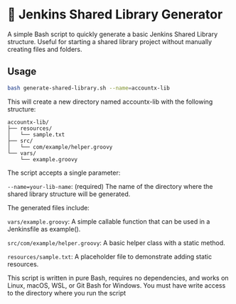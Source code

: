 # 🔧 Jenkins Shared Library Generator

A simple Bash script to quickly generate a basic Jenkins Shared Library structure. Useful for starting a shared library project without manually creating files and folders.

## Usage

```bash
bash generate-shared-library.sh --name=accountx-lib
```

This will create a new directory named accountx-lib with the following structure:
```
accountx-lib/
├── resources/
│   └── sample.txt
├── src/
│   └── com/example/helper.groovy
└── vars/
    └── example.groovy
```

The script accepts a single parameter:

```--name=your-lib-name```: (required) The name of the directory where the shared library structure will be generated.

The generated files include:

```vars/example.groovy```: A simple callable function that can be used in a Jenkinsfile as example().

```src/com/example/helper.groovy```: A basic helper class with a static method.

```resources/sample.txt```: A placeholder file to demonstrate adding static resources.

This script is written in pure Bash, requires no dependencies, and works on Linux, macOS, WSL, or Git Bash for Windows. You must have write access to the directory where you run the script